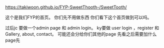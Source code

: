 <a>https://takiwoon.github.io/FYP-SweetThooth-/SweetTooth/</a>

这个是我们FYP的首页。
你们先不用做东西 你们看下这个首页做到可以吗。

过后jc 要做一个admin page 和 admin login。 ky要做 user login ，register 和 Gallery, about, contact。
可能还会分给你们其他的page 先看之后需要加什么page先
